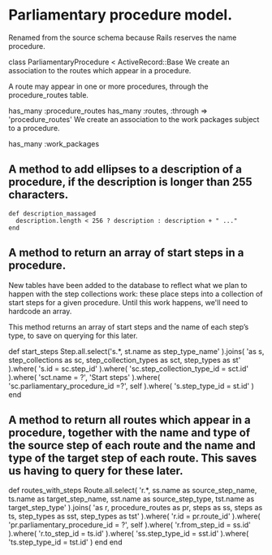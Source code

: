 # Parliamentary procedure model.

Renamed from the source schema because Rails reserves the name procedure.

class ParliamentaryProcedure < ActiveRecord::Base
We create an association to the routes which appear in a procedure.

A route may appear in one or more procedures, through the procedure_routes table.

  has_many :procedure_routes
  has_many :routes, :through => 'procedure_routes'
We create an association to the work packages subject to a procedure.

  has_many :work_packages
## A method to add ellipses to a description of a procedure, if the description is longer than 255 characters.

    def description_massaged
      description.length < 256 ? description : description + " ..."
    end
## A method to return an array of start steps in a procedure.

New tables have been added to the database to reflect what we plan to happen with the step collections work: these place steps into a collection of start steps for a given procedure. Until this work happens, we'll need to hardcode an array.

This method returns an array of start steps and the name of each step’s type, to save on querying for this later.

  def start_steps
    Step.all.select('s.*, st.name as step_type_name' ).joins( 'as s, step_collections as sc, step_collection_types as sct, step_types as st' ).where( 's.id = sc.step_id' ).where( 'sc.step_collection_type_id = sct.id' ).where( 'sct.name = ?', 'Start steps' ).where( 'sc.parliamentary_procedure_id =?', self ).where( 's.step_type_id = st.id' )
  end
## A method to return all routes which appear in a procedure, together with the name and type of the source step of each route and the name and type of the target step of each route. This saves us having to query for these later.

  def routes_with_steps
    Route.all.select( 'r.*, ss.name as source_step_name, ts.name as target_step_name, sst.name as source_step_type, tst.name as target_step_type' ).joins( 'as r, procedure_routes as pr, steps as ss, steps as ts, step_types as sst, step_types as tst' ).where( 'r.id = pr.route_id' ).where( 'pr.parliamentary_procedure_id = ?', self ).where( 'r.from_step_id = ss.id' ).where( 'r.to_step_id = ts.id' ).where( 'ss.step_type_id = sst.id' ).where( 'ts.step_type_id = tst.id' )
  end
end